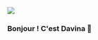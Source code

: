 ![](https://github.com/davinahouquet/davinahouquet/blob/main/Banni%C3%A8regithub.jpg)

### Bonjour ! C'est Davina 👋

